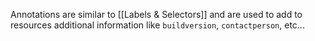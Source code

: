 Annotations are similar to [[Labels & Selectors]] and are used to add to resources additional information like `buildversion`, `contactperson`, etc...
